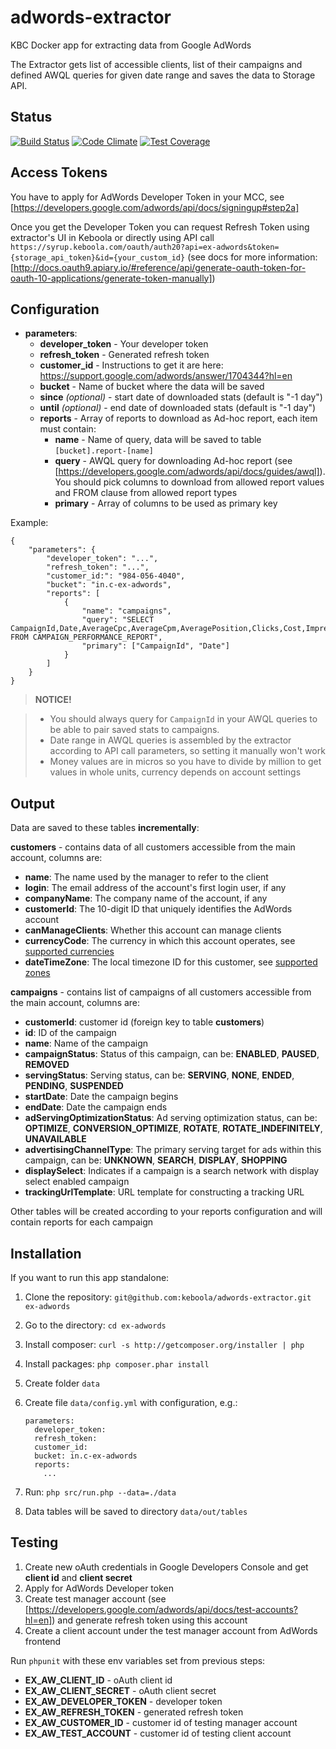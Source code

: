 # adwords-extractor
KBC Docker app for extracting data from Google AdWords

The Extractor gets list of accessible clients, list of their campaigns and defined AWQL queries for given date range and saves the data to Storage API.

## Status

[![Build Status](https://travis-ci.org/keboola/adwords-extractor.svg)](https://travis-ci.org/keboola/adwords-extractor) [![Code Climate](https://codeclimate.com/github/keboola/adwords-extractor/badges/gpa.svg)](https://codeclimate.com/github/keboola/adwords-extractor) [![Test Coverage](https://codeclimate.com/github/keboola/adwords-extractor/badges/coverage.svg)](https://codeclimate.com/github/keboola/adwords-extractor/coverage)

## Access Tokens
You have to apply for AdWords Developer Token in your MCC, see [https://developers.google.com/adwords/api/docs/signingup#step2a]

Once you get the Developer Token you can request Refresh Token using extractor's UI in Keboola or directly using API call `https://syrup.keboola.com/oauth/auth20?api=ex-adwords&token={storage_api_token}&id={your_custom_id}` (see docs for more information: [http://docs.oauth9.apiary.io/#reference/api/generate-oauth-token-for-oauth-10-applications/generate-token-manually])

## Configuration

- **parameters**:
    - **developer_token** - Your developer token
    - **refresh_token** - Generated refresh token
    - **customer_id** - Instructions to get it are here: https://support.google.com/adwords/answer/1704344?hl=en
    - **bucket** - Name of bucket where the data will be saved
    - **since** *(optional)* - start date of downloaded stats (default is "-1 day")
    - **until** *(optional)* - end date of downloaded stats (default is "-1 day")
    - **reports** - Array of reports to download as Ad-hoc report, each item must contain:
        - **name** - Name of query, data will be saved to table `[bucket].report-[name]`
        - **query** - AWQL query for downloading Ad-hoc report (see [https://developers.google.com/adwords/api/docs/guides/awql]). You should pick columns to download from allowed report values and FROM clause from allowed report types
        - **primary** - Array of columns to be used as primary key

Example:
```
{
    "parameters": {
        "developer_token": "...",
        "refresh_token": "...",
        "customer_id:": "984-056-4040",
        "bucket": "in.c-ex-adwords",
        "reports": [
            {
                "name": "campaigns",
                "query": "SELECT CampaignId,Date,AverageCpc,AverageCpm,AveragePosition,Clicks,Cost,Impressions,AdNetworkType1 FROM CAMPAIGN_PERFORMANCE_REPORT",
                "primary": ["CampaignId", "Date"]
            }
        ]
    }
}
```


> **NOTICE!**

> - You should always query for `CampaignId` in your AWQL queries to be able to pair saved stats to campaigns.
> - Date range in AWQL queries is assembled by the extractor according to API call parameters, so setting it manually
won't work
> - Money values are in micros so you have to divide by million to get values in whole units, currency depends on account settings


## Output

Data are saved to these tables **incrementally**:

**customers** - contains data of all customers accessible from the main account, columns are:

- **name**: The name used by the manager to refer to the client
- **login**: The email address of the account's first login user, if any
- **companyName**: The company name of the account, if any
- **customerId**: The 10-digit ID that uniquely identifies the AdWords account
- **canManageClients**: Whether this account can manage clients
- **currencyCode**: The currency in which this account operates, see [supported currencies](https://developers.google.com/adwords/api/docs/appendix/currencycodes)
- **dateTimeZone**: The local timezone ID for this customer, see [supported zones](https://developers.google.com/adwords/api/docs/appendix/timezones)


**campaigns** - contains list of campaigns of all customers accessible from the main account, columns are:

- **customerId**: customer id (foreign key to table **customers**)
- **id**: ID of the campaign
- **name**: Name of the campaign
- **campaignStatus**: Status of this campaign, can be: **ENABLED**, **PAUSED**, **REMOVED**
- **servingStatus**: Serving status, can be: **SERVING**, **NONE**, **ENDED**, **PENDING**, **SUSPENDED**
- **startDate**: Date the campaign begins
- **endDate**: Date the campaign ends
- **adServingOptimizationStatus**: Ad serving optimization status, can be: **OPTIMIZE**, **CONVERSION_OPTIMIZE**, **ROTATE**, **ROTATE_INDEFINITELY**, **UNAVAILABLE**
- **advertisingChannelType**: The primary serving target for ads within this campaign, can be: **UNKNOWN**, **SEARCH**, **DISPLAY**, **SHOPPING**
- **displaySelect**: Indicates if a campaign is a search network with display select enabled campaign
- **trackingUrlTemplate**: URL template for constructing a tracking URL


Other tables will be created according to your reports configuration and will contain reports for each campaign



## Installation

If you want to run this app standalone:

1. Clone the repository: `git@github.com:keboola/adwords-extractor.git ex-adwords`
2. Go to the directory: `cd ex-adwords`
3. Install composer: `curl -s http://getcomposer.org/installer | php`
4. Install packages: `php composer.phar install`
5. Create folder `data`
6. Create file `data/config.yml` with configuration, e.g.:

    ```
    parameters:
      developer_token:
      refresh_token:
      customer_id:
      bucket: in.c-ex-adwords
      reports:
        ...
    ```
7. Run: `php src/run.php --data=./data`
8. Data tables will be saved to directory `data/out/tables`


## Testing

1. Create new oAuth credentials in Google Developers Console and get **client id** and **client secret**
2. Apply for AdWords Developer token
3. Create test manager account (see [https://developers.google.com/adwords/api/docs/test-accounts?hl=en]) and generate refresh token using this account
4. Create a client account under the test manager account from AdWords frontend

Run `phpunit` with these env variables set from previous steps:

- **EX_AW_CLIENT_ID** - oAuth client id
- **EX_AW_CLIENT_SECRET** - oAuth client secret
- **EX_AW_DEVELOPER_TOKEN** - developer token
- **EX_AW_REFRESH_TOKEN** - generated refresh token
- **EX_AW_CUSTOMER_ID** - customer id of testing manager account
- **EX_AW_TEST_ACCOUNT** - customer id of testing client account
